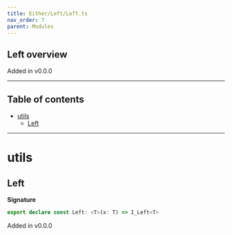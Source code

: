 ```yaml
---
title: Either/Left/Left.ts
nav_order: 7
parent: Modules
---
```


## Left overview

Added in v0.0.0

---

<h2 class="text-delta">Table of contents</h2>

- [utils](#utils)
  - [Left](#left)

---

# utils

## Left

**Signature**

```ts
export declare const Left: <T>(x: T) => I_Left<T>
```

Added in v0.0.0
